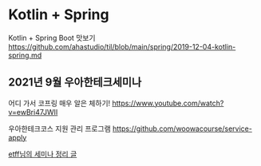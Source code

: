 # Kotlin + Spring

Kotlin + Spring Boot 맛보기
<https://github.com/ahastudio/til/blob/main/spring/2019-12-04-kotlin-spring.md>

## 2021년 9월 우아한테크세미나

어디 가서 코프링 매우 알은 체하기!
<https://www.youtube.com/watch?v=ewBri47JWII>

우아한테크코스 지원 관리 프로그램
<https://github.com/woowacourse/service-apply>

[etff님의 세미나 정리 글](https://j.mp/3useY5G)
